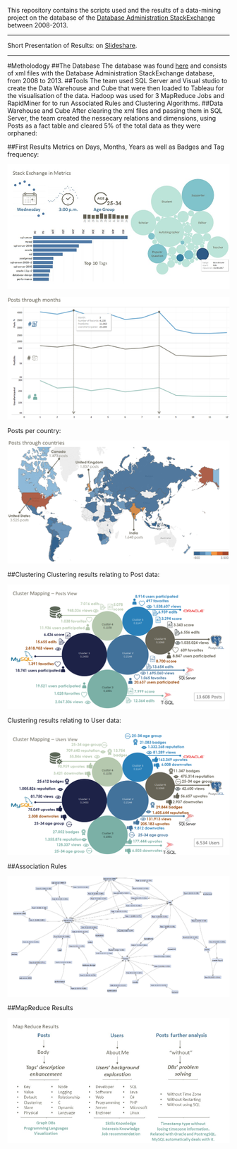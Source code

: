 This repository contains the scripts used and the results of a data-mining project on the database of the [Database Administration StackExchange](http://dba.stackexchange.com/) between 2008-2013.

***

Short Presentation of Results: on [Slideshare](https://www.slideshare.net/AlexanderLattas/mining-the-dba-stackexchange).

***

#Metholodogy
##The Database
The database was found [here](http://meta.stackexchange.com/questions/198915/is-there-a-direct-download-link-with-a-raw-data-dump-of-stack-overflow-not-a-t) and consists of xml files with the Database Administration StackExchange database, from 2008 to 2013.
##Tools
The team used SQL Server and Visual studio to create the Data Warehouse and Cube that were then loaded to Tableau for the visualisation of the data. Hadoop was used for 3 MapReduce Jobs and RapidMiner for to run Associated Rules and Clustering Algorithms.
##Data Warehouse and Cube
After clearing the xml files and passing them in SQL Server, the team created the nessecary relations and dimensions, using Posts as a fact table and cleared 5% of the total data as they were orphaned:

##First Results
Metrics on Days, Months, Years as well as Badges and Tag frequency:

![General Results](https://github.com/a-lattas/mining-stack-exchange/blob/master/Results/General.jpg)

![PostsPerMonth](https://github.com/a-lattas/mining-stack-exchange/blob/master/Results/PostsPerMonth.png)

Posts per country:

![PostsPerCountry](https://github.com/a-lattas/mining-stack-exchange/blob/master/Results/PostsPerCountry.png)

##Clustering
Clustering results relating to Post data:

![ClusteringToPosts](https://github.com/a-lattas/mining-stack-exchange/blob/master/Results/ClusterPosts.png)

Clustering results relating to User data:

![ClusteringToUsers](https://github.com/a-lattas/mining-stack-exchange/blob/master/Results/ClusterUsers.png)

##Association Rules

![Association Rules Results](https://github.com/a-lattas/mining-stack-exchange/blob/master/Results/AssociationRules.png)

##MapReduce Results

![MapReduceResults](https://github.com/a-lattas/mining-stack-exchange/blob/master/Results/MapReduce.jpg)
